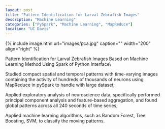 ```yaml
---
layout: post
title: "Pattern Identification for Larval Zebrafish Images"
description: "Machine Learning"
categories: ["PySpark", "Machine Learning", "MapReduce"]
location: "UC Davis"
---
```

{% include image.html url="images/pca.jpg" caption="" width="200" align="right" %}

Pattern Identification for Larval Zebrafish Images Based on Machine Learning Method Using Spark of Python Interface\\

Studied compact spatial and temporal patterns with time-varying images containing the activity of hundreds of thousands of neurons using MapReduce in pySpark to handle with large dataset;

Applied exploratory analysis of neuroscience data, specifically performed principal component analysis and feature-based aggregation, and found global patterns across all 240 seconds of time series;

Applied machine learning algorithms, such as Random Forest, Tree Boosting, SVM, to classify the moving patterns.
